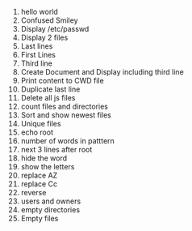 1. hello world
2. Confused Smiley
3. Display /etc/passwd
4. Display 2 files
5. Last lines
6. First Lines
7. Third line
8. Create Document and Display including third line
9. Print content to CWD file
10. Duplicate last line
11. Delete all js files
12. count files and directories
13. Sort and show newest files
14. Unique files
15. echo root
16. number of words in patttern
17. next 3 lines after root
18. hide the word
19. show the letters
20. replace AZ
21. replace Cc
22. reverse
23. users and owners
23. empty directories
24. Empty files
